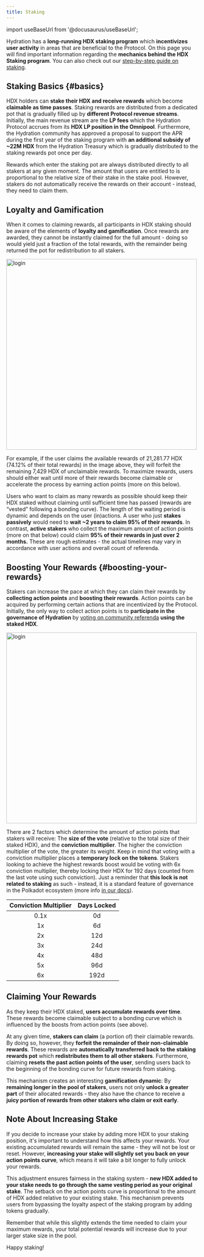 ```yaml
---
title: Staking
---
```


import useBaseUrl from '@docusaurus/useBaseUrl';

Hydration has a **long-running HDX staking program** which **incentivizes user activity** in areas that are beneficial to the Protocol. On this page you will find important information regarding the **mechanics behind the HDX Staking program**. You can also check out our [step-by-step guide on staking](/community/stake_hdx).

## Staking Basics {#basics}

HDX holders can **stake their HDX and receive rewards** which become **claimable as time passes**. Staking rewards are distributed from a dedicated pot that is gradually filled up by **different Protocol revenue streams**. Initially, the main revenue stream are the **LP fees** which the Hydration Protocol accrues from its **HDX LP position in the Omnipool**. Furthermore, the Hydration community has approved a proposal to support the APR during the first year of the staking program with **an additional subsidy of ~22M HDX** from the Hydration Treasury which is gradually distributed to the staking rewards pot once per day.

Rewards which enter the staking pot are always distributed directly to all stakers at any given moment. The amount that users are entitled to is proportional to the relative size of their stake in the stake pool. However, stakers do not automatically receive the rewards on their account - instead, they need to claim them.

## Loyalty and Gamification
When it comes to claiming rewards, all participants in HDX staking should be aware of the elements of **loyalty and gamification**. Once rewards are awarded, they cannot be instantly claimed for the full amount - doing so would yield just a fraction of the total rewards, with the remainder being returned the pot for redistribution to all stakers.

<div style={{textAlign: 'center'}}>
  <img alt="login" src={useBaseUrl('/img/staking/claiming_curve.jpg')} width="500px" />
</div>

For example, if the user claims the available rewards of 21,281.77 HDX (74.12% of their total rewards) in the image above, they will forfeit the remaining 7,429 HDX of unclaimable rewards. To maximize rewards, users should either wait until more of their rewards become claimable or accelerate the process by earning action points (more on this below).

Users who want to claim as many rewards as possible should keep their HDX staked without claiming until sufficient time has passed (rewards are “vested” following a bonding curve). The length of the waiting period is dynamic and depends on the user (in)actions. A user who just **stakes passively** would need to **wait ~2 years to claim 95% of their rewards**. In contrast, **active stakers** who collect the maximum amount of action points (more on that below) could claim **95% of their rewards in just over 2 months.** These are rough estimates - the actual timelines may vary in accordance with user actions and overall count of referenda.


## Boosting Your Rewards {#boosting-your-rewards}

Stakers can increase the pace at which they can claim their rewards by **collecting action points** and **boosting their rewards**. Action points can be acquired by performing certain actions that are incentivized by the Protocol. Initially, the only way to collect action points is to **participate in the governance of Hydration** by [voting on community referenda](https://hydradx.subsquare.io/democracy/referenda) **using the staked HDX**.

<div style={{textAlign: 'center'}}>
  <img alt="login" src={useBaseUrl('/staking/rewards_bonding_curve.jpg')} width="500px" />
</div>

There are 2 factors which determine the amount of action points that stakers will receive: The **size of the vote** (relative to the total size of their staked HDX), and the **conviction multiplier**. The higher the conviction multiplier of the vote, the greater its weight. Keep in mind that voting with a conviction multiplier places a **temporary lock on the tokens**. Stakers looking to achieve the highest rewards boost would be voting with 6x conviction multiplier, thereby locking their HDX for 192 days (counted from the last vote using such conviction). Just a reminder that **this lock is not related to staking** as such - instead, it is a standard feature of governance in the Polkadot ecosystem (more info [in our docs](../governance/referenda#referenda-votes-weighing)).

| Conviction Multiplier | Days Locked |
|:---------------------:|:-----------:|
| 0.1x                  |  0d         |
| 1x                    |  6d         |
| 2x                    |  12d        |
| 3x                    |  24d        |
| 4x                    |  48d        |
| 5x                    |  96d        |
| 6x                    |  192d       |

## Claiming Your Rewards

As they keep their HDX staked, **users accumulate rewards over time**. These rewards become claimable subject to a bonding curve which is influenced by the boosts from action points (see above).

At any given time, **stakers can claim** (a portion of) their claimable rewards. By doing so, however, they **forfeit the remainder of their non-claimable rewards**. These rewards are **automatically transferred back to the staking rewards pot** which **redistributes them to all other stakers**. Furthermore, claiming **resets the past action points of the user**, sending users back to the beginning of the bonding curve for future rewards from staking.

This mechanism creates an interesting **gamification dynamic**: By **remaining longer in the pool of stakers**, users not only **unlock a greater part** of their allocated rewards - they also have the chance to receive a **juicy portion of rewards from other stakers who claim or exit early**.

## Note About Increasing Stake
If you decide to increase your stake by adding more HDX to your staking position, it's important to understand how this affects your rewards. Your existing accumulated rewards will remain the same - they will not be lost or reset. However, **increasing your stake will slightly set you back on your action points curve**, which means it will take a bit longer to fully unlock your rewards.

This adjustment ensures fairness in the staking system - **new HDX added to your stake needs to go through the same vesting period as your original stake**. The setback on the action points curve is proportional to the amount of HDX added relative to your existing stake. This mechanism prevents users from bypassing the loyalty aspect of the staking program by adding tokens gradually.

Remember that while this slightly extends the time needed to claim your maximum rewards, your total potential rewards will increase due to your larger stake size in the pool.

Happy staking!
